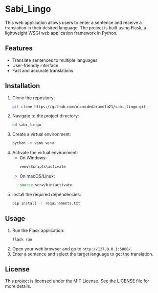# Sabi_Lingo

This web application allows users to enter a sentence and receive a translation in their desired language. The project is built using Flask, a lightweight WSGI web application framework in Python.

## Features

- Translate sentences to multiple languages
- User-friendly interface
- Fast and accurate translations

## Installation

1. Clone the repository:
    ```bash
    git clone https://github.com/olumidedaramola21/sabi_lingo.git
    ```
2. Navigate to the project directory:
    ```bash
    cd sabi_lingo
    ```
3. Create a virtual environment:
    ```bash
    python -m venv venv
    ```
4. Activate the virtual environment:
    - On Windows:
        ```bash
        venv\Scripts\activate
        ```
    - On macOS/Linux:
        ```bash
        source venv/bin/activate
        ```
5. Install the required dependencies:
    ```bash
    pip install -r requirements.txt
    ```

## Usage

1. Run the Flask application:
    ```bash
    flask run
    ```
2. Open your web browser and go to `http://127.0.0.1:5000/`.
3. Enter a sentence and select the target language to get the translation.


## License

This project is licensed under the MIT License. See the [LICENSE](LICENSE) file for more details.


